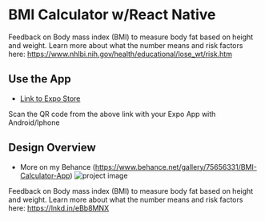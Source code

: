 # BMI Calculator w/React Native


Feedback on Body mass index (BMI) to measure body fat based on height and weight. Learn more about what the number means and risk factors here: https://www.nhlbi.nih.gov/health/educational/lose_wt/risk.htm

## Use the App
- [Link to Expo Store ](https://oliver-gomes.github.io/projects/memory-game)

Scan the QR code from the above link with your Expo App with Android/Iphone

## Design Overview
- More on my Behance (https://www.behance.net/gallery/75656331/BMI-Calculator-App)
![project image](https://oliver-gomes.github.io/images/github%20images/bmi-behance.png)


Feedback on Body mass index (BMI) to measure body fat based on height and weight. Learn more about what the number means and risk factors here: https://lnkd.in/eBb8MNX
